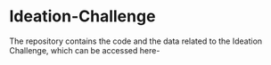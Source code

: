 # Ideation-Challenge

The repository contains the code and the data related to the Ideation Challenge, which can be accessed here- 
